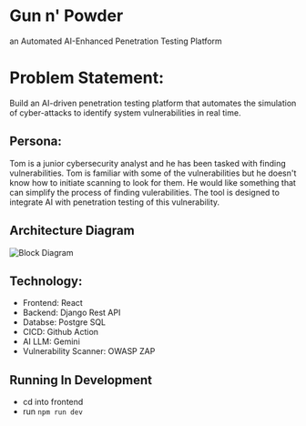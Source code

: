 # Gun n' Powder

an Automated AI-Enhanced Penetration Testing Platform

# Problem Statement:

Build an AI-driven penetration testing platform that automates the simulation of cyber-attacks to identify system vulnerabilities in real time.

## Persona:

Tom is a junior cybersecurity analyst and he has been tasked with finding vulnerabilities. Tom is familiar with some of the vulnerabilities but he doesn't know how to initiate scanning to look for them. He would like something that can simplify the process of finding vulerabilities. The tool is designed to integrate AI with penetration testing of this vulnerability.

## Architecture Diagram

![Block Diagram](./Block_Diagram.png) 

## Technology:

- Frontend: React
- Backend: Django Rest API
- Databse: Postgre SQL
- CICD: Github Action
- AI LLM: Gemini
- Vulnerability Scanner: OWASP ZAP

## Running In Development
- cd into frontend
- run `npm run dev`

